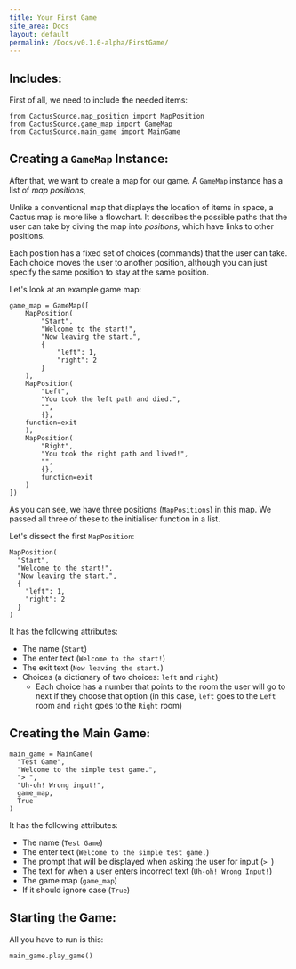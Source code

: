 ```yaml
---
title: Your First Game
site_area: Docs
layout: default
permalink: /Docs/v0.1.0-alpha/FirstGame/
---
```


## Includes:

First of all, we need to include the needed items:

    from CactusSource.map_position import MapPosition
    from CactusSource.game_map import GameMap
    from CactusSource.main_game import MainGame

## Creating a `GameMap` Instance:

After that, we want to create a map for our game. A `GameMap` instance has a list of *map positions*,

Unlike a conventional map that displays the location of items in space, a Cactus map is more like a flowchart. It describes the possible paths that the user can take by diving the map into *positions,* which have links to other positions.

Each position has a fixed set of choices (commands) that the user can take. Each choice moves the user to another position, although you can just specify the same position to stay at the same position.

 Let's look at an example game map:

    game_map = GameMap([
        MapPosition(
            "Start",
            "Welcome to the start!",
            "Now leaving the start.",
            {
                "left": 1,
                "right": 2
            }
        ),
        MapPosition(
            "Left",
            "You took the left path and died.",
            "",
            {},
        function=exit
        ),
        MapPosition(
            "Right",
            "You took the right path and lived!",
            "",
            {},
            function=exit
        )
    ])

As you can see, we have three positions (`MapPositions`) in this map. We passed all three of these to the initialiser function in a list.

Let's dissect the first `MapPosition`:

    MapPosition(
      "Start",
      "Welcome to the start!",
      "Now leaving the start.",
      {
        "left": 1,
        "right": 2
      }
    )

It has the following attributes:

- The name (`Start`)
- The enter text (`Welcome to the start!`)
- The exit text (`Now leaving the start.`)
- Choices (a dictionary of two choices: `left` and `right`)
  - Each choice has a number that points to the room the user will go to next if they choose that option (in this case, `left` goes to the `Left` room and `right` goes to the `Right` room)

## Creating the Main Game:

    main_game = MainGame(
      "Test Game",
      "Welcome to the simple test game.",
      "> ",
      "Uh-oh! Wrong input!",
      game_map,
      True
    )

It has the following attributes:

- The name (`Test Game`)
- The enter text (`Welcome to the simple test game.`)
- The prompt that will be displayed when asking the user for input (`> `)
- The text for when a user enters incorrect text (`Uh-oh! Wrong Input!`)
- The game map (`game_map`)
- If it should ignore case (`True`)

## Starting the Game:

All you have to run is this:

    main_game.play_game()
